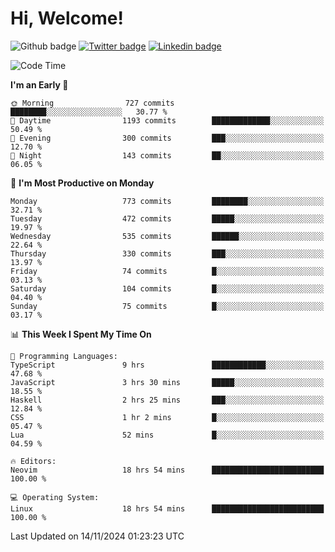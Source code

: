   # Hi, Welcome!
  ![Github badge](https://img.shields.io/github/followers/kraken-afk.svg?style=social&label=Follow&maxAge=2592000)
  [![Twitter badge](https://img.shields.io/badge/-Twitter-00acee?style=flat-square&logo=Twitter&logoColor=white)](https://twitter.com/trshppl)
  [![Linkedin badge](https://img.shields.io/badge/LinkedIn-0077B5?style=flat-square&logo=linkedin&logoColor=white)](https://www.linkedin.com/in/noveanrer)
<!--START_SECTION:waka-->
![Code Time](http://img.shields.io/badge/Code%20Time-429%20hrs%2059%20mins-blue)

**I'm an Early 🐤** 

```text
🌞 Morning                727 commits         ████████░░░░░░░░░░░░░░░░░   30.77 % 
🌆 Daytime                1193 commits        █████████████░░░░░░░░░░░░   50.49 % 
🌃 Evening                300 commits         ███░░░░░░░░░░░░░░░░░░░░░░   12.70 % 
🌙 Night                  143 commits         ██░░░░░░░░░░░░░░░░░░░░░░░   06.05 % 
```
📅 **I'm Most Productive on Monday** 

```text
Monday                   773 commits         ████████░░░░░░░░░░░░░░░░░   32.71 % 
Tuesday                  472 commits         █████░░░░░░░░░░░░░░░░░░░░   19.97 % 
Wednesday                535 commits         ██████░░░░░░░░░░░░░░░░░░░   22.64 % 
Thursday                 330 commits         ███░░░░░░░░░░░░░░░░░░░░░░   13.97 % 
Friday                   74 commits          █░░░░░░░░░░░░░░░░░░░░░░░░   03.13 % 
Saturday                 104 commits         █░░░░░░░░░░░░░░░░░░░░░░░░   04.40 % 
Sunday                   75 commits          █░░░░░░░░░░░░░░░░░░░░░░░░   03.17 % 
```


📊 **This Week I Spent My Time On** 

```text
💬 Programming Languages: 
TypeScript               9 hrs               ████████████░░░░░░░░░░░░░   47.68 % 
JavaScript               3 hrs 30 mins       █████░░░░░░░░░░░░░░░░░░░░   18.55 % 
Haskell                  2 hrs 25 mins       ███░░░░░░░░░░░░░░░░░░░░░░   12.84 % 
CSS                      1 hr 2 mins         █░░░░░░░░░░░░░░░░░░░░░░░░   05.47 % 
Lua                      52 mins             █░░░░░░░░░░░░░░░░░░░░░░░░   04.59 % 

🔥 Editors: 
Neovim                   18 hrs 54 mins      █████████████████████████   100.00 % 

💻 Operating System: 
Linux                    18 hrs 54 mins      █████████████████████████   100.00 % 
```


 Last Updated on 14/11/2024 01:23:23 UTC
<!--END_SECTION:waka-->
